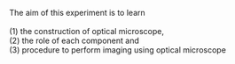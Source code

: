 The aim of this experiment is to learn<br><br>
(1) the construction of optical microscope, <br>
(2) the role of each component and <br>
(3) procedure to perform imaging using optical microscope
